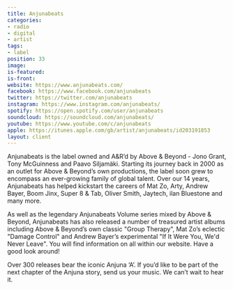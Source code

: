 ```yaml
---
title: Anjunabeats
categories:
- radio
- digital
- artist
tags:
- label
position: 33
image: 
is-featured: 
is-front: 
website: https://www.anjunabeats.com/
facebook: https://www.facebook.com/anjunabeats
twitter: https://twitter.com/anjunabeats
instagram: https://www.instagram.com/anjunabeats/
spotify: https://open.spotify.com/user/anjunabeats
soundcloud: https://soundcloud.com/anjunabeats/
youtube: https://www.youtube.com/c/anjunabeats
apple: https://itunes.apple.com/gb/artist/anjunabeats/id203191853
layout: client
---
```


Anjunabeats is the label owned and A&R’d by Above & Beyond - Jono Grant, Tony McGuinness and Paavo Siljamäki.
Starting its journey back in 2000 as an outlet for Above & Beyond’s own productions, the label soon grew to encompass an ever-growing family of global talent. Over our 14 years, Anjunabeats has helped kickstart the careers of Mat Zo, Arty, Andrew Bayer, Boom Jinx, Super 8 & Tab, Oliver Smith, Jaytech, ilan Bluestone and many more.

As well as the legendary Anjunabeats Volume series mixed by Above & Beyond, Anjunabeats has also released a number of treasured artist albums including Above & Beyond’s own classic "Group Therapy", Mat Zo’s eclectic "Damage Control" and Andrew Bayer’s experimental "If It Were You, We'd Never Leave". You will find information on all within our website. Have a good look around!

Over 300 releases bear the iconic Anjuna ‘A’. If you’d like to be part of the next chapter of the Anjuna story, send us your music. We can’t wait to hear it.
